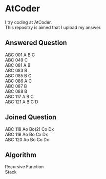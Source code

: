 AtCoder
====
I try coding at AtCoder.  
This repositry is aimed that I upload my answer.

## Answered Question
ABC 001 A B C  
ABC 049     C  
ABC 081 A B  
ABC 083   B  
ABC 085   B C  
ABC 086 A   C  
ABC 087   B  
ABC 088   B  
ABC 117 A B C  
ABC 121 A B C D  
## Joined Question
ABC 118 Ao Bo(2) Co Dx  
ABC 119 Ao Bo Cx Dx  
ABC 120 Ao Bo Co Dx

## Algorithm
Recursive Function  
Stack
